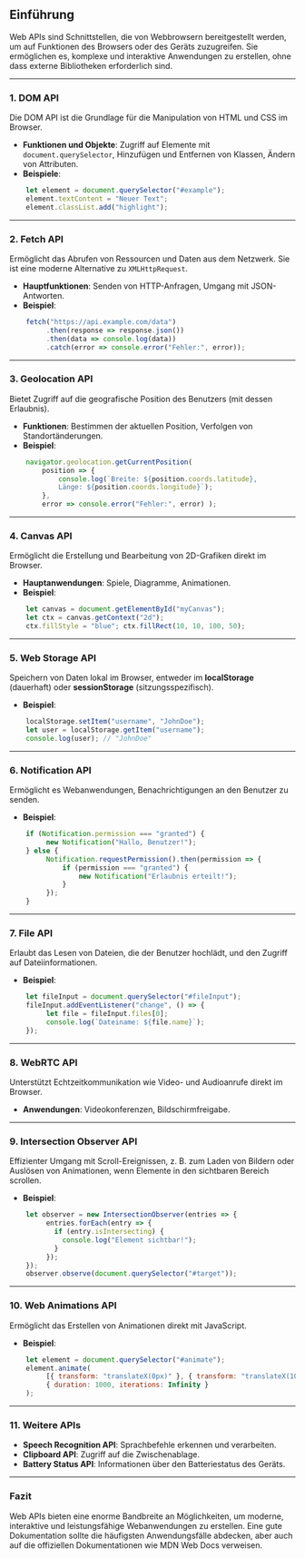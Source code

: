 ## **Einführung**

Web APIs sind Schnittstellen, die von Webbrowsern bereitgestellt werden, um auf Funktionen des Browsers oder des Geräts zuzugreifen. Sie ermöglichen es, komplexe und interaktive Anwendungen zu erstellen, ohne dass externe Bibliotheken erforderlich sind.

---
### 1. **DOM API**

Die DOM API ist die Grundlage für die Manipulation von HTML und CSS im Browser.

- **Funktionen und Objekte**: Zugriff auf Elemente mit `document.querySelector`, Hinzufügen und Entfernen von Klassen, Ändern von Attributen.
- **Beispiele**:
```javascript
    let element = document.querySelector("#example"); 
    element.textContent = "Neuer Text"; 
    element.classList.add("highlight");
```
    
---
### 2. **Fetch API**

Ermöglicht das Abrufen von Ressourcen und Daten aus dem Netzwerk. Sie ist eine moderne Alternative zu `XMLHttpRequest`.

- **Hauptfunktionen**: Senden von HTTP-Anfragen, Umgang mit JSON-Antworten.
- **Beispiel**:
```javascript
    fetch("https://api.example.com/data")
         .then(response => response.json())
         .then(data => console.log(data))     
         .catch(error => console.error("Fehler:", error));
```
---
### 3. **Geolocation API**

Bietet Zugriff auf die geografische Position des Benutzers (mit dessen Erlaubnis).

- **Funktionen**: Bestimmen der aktuellen Position, Verfolgen von Standortänderungen.
- **Beispiel**:
```javascript
    navigator.geolocation.getCurrentPosition(
        position => {
            console.log(`Breite: ${position.coords.latitude}, 
            Länge: ${position.coords.longitude}`);
        },
        error => console.error("Fehler:", error) );
```
    
---
### 4. **Canvas API**

Ermöglicht die Erstellung und Bearbeitung von 2D-Grafiken direkt im Browser.

- **Hauptanwendungen**: Spiele, Diagramme, Animationen.
- **Beispiel**:
```javascript
    let canvas = document.getElementById("myCanvas"); 
    let ctx = canvas.getContext("2d"); 
    ctx.fillStyle = "blue"; ctx.fillRect(10, 10, 100, 50);
```
    
---
### 5. **Web Storage API**

Speichern von Daten lokal im Browser, entweder im **localStorage** (dauerhaft) oder **sessionStorage** (sitzungsspezifisch).

- **Beispiel**:
```javascript
    localStorage.setItem("username", "JohnDoe"); 
    let user = localStorage.getItem("username"); 
    console.log(user); // "JohnDoe"
```
    
---
### 6. **Notification API**

Ermöglicht es Webanwendungen, Benachrichtigungen an den Benutzer zu senden.

- **Beispiel**:
```javascript
    if (Notification.permission === "granted") {
         new Notification("Hallo, Benutzer!"); 
    } else {
         Notification.requestPermission().then(permission => {
             if (permission === "granted") {
                 new Notification("Erlaubnis erteilt!");
             }     
         });
    }
```
---
### 7. **File API**

Erlaubt das Lesen von Dateien, die der Benutzer hochlädt, und den Zugriff auf Dateiinformationen.

- **Beispiel**:
```javascript
    let fileInput = document.querySelector("#fileInput"); 
    fileInput.addEventListener("change", () => {
         let file = fileInput.files[0];
         console.log(`Dateiname: ${file.name}`);
    });
```
    
---
### 8. **WebRTC API**

Unterstützt Echtzeitkommunikation wie Video- und Audioanrufe direkt im Browser.

- **Anwendungen**: Videokonferenzen, Bildschirmfreigabe.

---
### 9. **Intersection Observer API**

Effizienter Umgang mit Scroll-Ereignissen, z. B. zum Laden von Bildern oder Auslösen von Animationen, wenn Elemente in den sichtbaren Bereich scrollen.

- **Beispiel**:
    
```javascript
    let observer = new IntersectionObserver(entries => {
         entries.forEach(entry => {
           if (entry.isIntersecting) {
             console.log("Element sichtbar!");
           }
         });
    });
    observer.observe(document.querySelector("#target"));
```

---
### 10. **Web Animations API**

Ermöglicht das Erstellen von Animationen direkt mit JavaScript.

- **Beispiel**:
```javascript
    let element = document.querySelector("#animate"); 
    element.animate(
         [{ transform: "translateX(0px)" }, { transform: "translateX(100px)" }],
         { duration: 1000, iterations: Infinity } 
    );
```
    
---
### 11. **Weitere APIs**

- **Speech Recognition API**: Sprachbefehle erkennen und verarbeiten.
- **Clipboard API**: Zugriff auf die Zwischenablage.
- **Battery Status API**: Informationen über den Batteriestatus des Geräts.

---
### Fazit

Web APIs bieten eine enorme Bandbreite an Möglichkeiten, um moderne, interaktive und leistungsfähige Webanwendungen zu erstellen. Eine gute Dokumentation sollte die häufigsten Anwendungsfälle abdecken, aber auch auf die offiziellen Dokumentationen wie MDN Web Docs verweisen.
